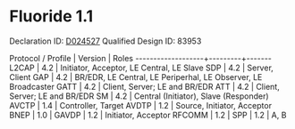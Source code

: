 # Fluoride 1.1

Declaration ID: [D024527](https://www.bluetooth.org/tpg/QLI_viewQDL.cfm?qid=24527)
Qualified Design ID: 83953

Protocol / Profile | Version | Roles
-------------------+---------+-------
L2CAP              | 4.2     | Initiator, Acceptor, LE Central, LE Slave
SDP                | 4.2     | Server, Client
GAP                | 4.2     | BR/EDR, LE Central, LE Periperhal, LE Observer, LE Broadcaster
GATT               | 4.2     | Client, Server; LE and BR/EDR
ATT                | 4.2     | Client, Server; LE and BR/EDR
SM                 | 4.2     | Central (Initiator), Slave (Responder)
AVCTP              | 1.4     | Controller, Target
AVDTP              | 1.2     | Source, Initiator, Acceptor
BNEP               | 1.0     |
GAVDP              | 1.2     | Initiator, Acceptor
RFCOMM             | 1.2     |
SPP                | 1.2     | A, B
